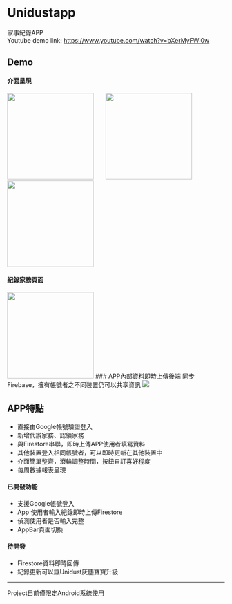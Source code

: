 # Unidustapp
家事紀錄APP  
Youtube demo link: https://www.youtube.com/watch?v=bXerMyFWl0w
## Demo
#### 介面呈現
<img src="https://github.com/helenchiu1221/Unidustapp/blob/master/welcom1.gif" height=200 />&nbsp;&nbsp;&nbsp;&nbsp;&nbsp;&nbsp;&nbsp;<img src="https://github.com/helenchiu1221/Unidustapp/blob/master/info.gif" height=200 />&nbsp;&nbsp;&nbsp;&nbsp;&nbsp;&nbsp;&nbsp;<img src="https://github.com/helenchiu1221/Unidustapp/blob/master/screen.gif" height=200 />  
#### 紀錄家務頁面
<img src="https://github.com/helenchiu1221/Unidustapp/blob/master/add.gif" height=200 />  
### APP內部資料即時上傳後端
同步Firebase，擁有帳號者之不同裝置仍可以共享資訊  
 <img src="https://github.com/helenchiu1221/Unidustapp/blob/master/record.gif" />

## APP特點
* 直接由Google帳號驗證登入
* 新增代辦家務、認領家務
* 與Firestore串聯，即時上傳APP使用者填寫資料
* 其他裝置登入相同帳號者，可以即時更新在其他裝置中
* 介面簡單整齊，滾輪調整時間，按鈕自訂喜好程度
* 每周數據報表呈現    

#### 已開發功能
* 支援Google帳號登入
* App 使用者輸入紀錄即時上傳Firestore
* 偵測使用者是否輸入完整
* AppBar頁面切換

#### 待開發
* Firestore資料即時回傳
* 紀錄更新可以讓Unidust灰塵寶寶升級

***
Project目前僅限定Android系統使用



